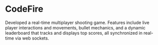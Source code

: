 # CodeFire
Developed a real-time multiplayer shooting game. Features include live player interactions and movements, bullet mechanics, and a dynamic leaderboard that tracks and displays top scores, all synchronized in real-time via web sockets.
